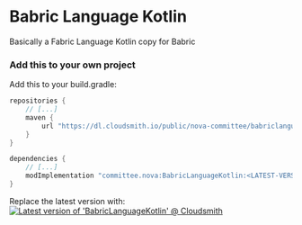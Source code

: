 # Babric Language Kotlin

Basically a Fabric Language Kotlin copy for Babric

### Add this to your own project

Add this to your build.gradle:

```groovy
repositories {
    // [...]
    maven {
        url "https://dl.cloudsmith.io/public/nova-committee/babriclanguagekotlin/maven/"
    }
}

dependencies {
    // [...]
    modImplementation "committee.nova:BabricLanguageKotlin:<LATEST-VERSION>"
}
```

Replace the latest version with:
[![Latest version of 'BabricLanguageKotlin' @ Cloudsmith](https://api-prd.cloudsmith.io/v1/badges/version/nova-committee/babriclanguagekotlin/maven/BabricLanguageKotlin/latest/a=noarch;xg=committee.nova/?render=true&show_latest=true)](https://cloudsmith.io/~nova-committee/repos/babriclanguagekotlin/packages/detail/maven/BabricLanguageKotlin/latest/a=noarch;xg=committee.nova/)
